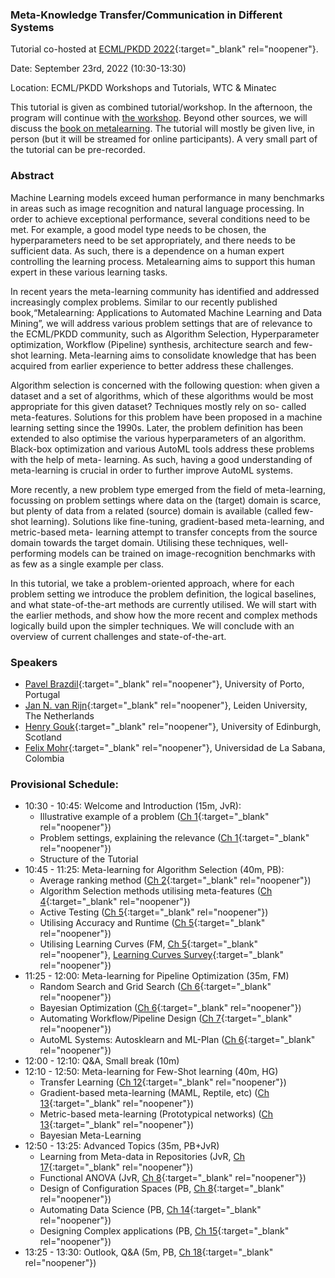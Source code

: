 ### Meta-Knowledge Transfer/Communication in Different Systems

Tutorial co-hosted at [ECML/PKDD 2022](https://2022.ecmlpkdd.org/){:target="_blank" rel="noopener"}. 

Date: September 23rd, 2022 (10:30-13:30)

Location: ECML/PKDD Workshops and Tutorials, WTC & Minatec

This tutorial is given as combined tutorial/workshop. In the afternoon, the program will continue with [the workshop](/metalearning/2022ECMLPKDDworkshop). Beyond other sources, we will discuss the [book on metalearning](/metalearning/book). The tutorial will mostly be given live, in person (but it will be streamed for online participants). A very small part of the tutorial can be pre-recorded.

### Abstract

Machine Learning models exceed human performance in many benchmarks in areas such as image recognition and natural language processing. In order to achieve exceptional performance, several conditions need to be met. For example, a good model type needs to be chosen, the hyperparameters need to be set appropriately, and there needs to be sufficient data. As such, there is a dependence on a human expert controlling the learning process. Metalearning aims to support this human expert in these various learning tasks.

In recent years the meta-learning community has identified and addressed increasingly complex problems. Similar to our recently published book,“Metalearning: Applications to Automated Machine Learning and Data Mining”, we will address various problem settings that are of relevance to the ECML/PKDD community, such as Algorithm Selection, Hyperparameter optimization, Workflow (Pipeline) synthesis, architecture search and few-shot learning. Meta-learning aims to consolidate knowledge that has been acquired from earlier experience to better address these challenges.

Algorithm selection is concerned with the following question: when given a dataset and a set of algorithms, which of these algorithms would be most appropriate for this given dataset? Techniques mostly rely on so- called meta-features. Solutions for this problem have been proposed in a machine learning setting since the 1990s. Later, the problem definition has been extended to also optimise the various hyperparameters of an algorithm. Black-box optimization and various AutoML tools address these problems with the help of meta- learning. As such, having a good understanding of meta-learning is crucial in order to further improve AutoML systems.

More recently, a new problem type emerged from the field of meta-learning, focussing on problem settings where data on the (target) domain is scarce, but plenty of data from a related (source) domain is available (called few-shot learning). Solutions like fine-tuning, gradient-based meta-learning, and metric-based meta- learning attempt to transfer concepts from the source domain towards the target domain. Utilising these techniques, well-performing models can be trained on image-recognition benchmarks with as few as a single example per class.

In this tutorial, we take a problem-oriented approach, where for each problem setting we introduce the problem definition, the logical baselines, and what state-of-the-art methods are currently utilised. We will start with the earlier methods, and show how the more recent and complex methods logically build upon the simpler techniques. We will conclude with an overview of current challenges and state-of-the-art.


### Speakers
* [Pavel Brazdil](http://www.liaad.up.pt/area/pbrazdil/pavel-brazdil){:target="_blank" rel="noopener"}, University of Porto, Portugal
* [Jan N. van Rijn](https://www.universiteitleiden.nl/en/staffmembers/jan-van-rijn){:target="_blank" rel="noopener"}, Leiden University, The Netherlands
* [Henry Gouk](https://www.henrygouk.com/){:target="_blank" rel="noopener"}, University of Edinburgh, Scotland 
* [Felix Mohr](https://www.linkedin.com/in/felix-mohr-83464a220/){:target="_blank" rel="noopener"}, Universidad de La Sabana, Colombia

### Provisional Schedule:

* 10:30 - 10:45: Welcome and Introduction (15m, JvR):
  * Illustrative example of a problem ([Ch 1](https://link.springer.com/chapter/10.1007/978-3-030-67024-5_1){:target="_blank" rel="noopener"})
  * Problem settings, explaining the relevance ([Ch 1](https://link.springer.com/chapter/10.1007/978-3-030-67024-5_1){:target="_blank" rel="noopener"})
  * Structure of the Tutorial
* 10:45 - 11:25: Meta-learning for Algorithm Selection (40m, PB):
  * Average ranking method ([Ch 2](https://link.springer.com/chapter/10.1007/978-3-030-67024-5_2){:target="_blank" rel="noopener"})
  * Algorithm Selection methods utilising meta-features ([Ch 4](https://link.springer.com/chapter/10.1007/978-3-030-67024-5_4){:target="_blank" rel="noopener"})
  * Active Testing ([Ch 5](https://link.springer.com/chapter/10.1007/978-3-030-67024-5_5){:target="_blank" rel="noopener"})
  * Utilising Accuracy and Runtime ([Ch 5](https://link.springer.com/chapter/10.1007/978-3-030-67024-5_5){:target="_blank" rel="noopener"})
  * Utilising Learning Curves (FM, [Ch 5](https://link.springer.com/chapter/10.1007/978-3-030-67024-5_5){:target="_blank" rel="noopener"}, [Learning Curves Survey](https://arxiv.org/abs/2201.12150){:target="_blank" rel="noopener"})
* 11:25 - 12:00: Meta-learning for Pipeline Optimization (35m, FM)
  * Random Search and Grid Search ([Ch 6](https://link.springer.com/chapter/10.1007/978-3-030-67024-5_6){:target="_blank" rel="noopener"})
  * Bayesian Optimization ([Ch 6](https://link.springer.com/chapter/10.1007/978-3-030-67024-5_6){:target="_blank" rel="noopener"})
  * Automating Workflow/Pipeline Design ([Ch 7](https://link.springer.com/chapter/10.1007/978-3-030-67024-5_7){:target="_blank" rel="noopener"})
  * AutoML Systems: Autosklearn and ML-Plan ([Ch 6](https://link.springer.com/chapter/10.1007/978-3-030-67024-5_6){:target="_blank" rel="noopener"})
* 12:00 - 12:10: Q&A, Small break (10m)
* 12:10 - 12:50: Meta-learning for Few-Shot learning (40m, HG)
  * Transfer Learning ([Ch 12](https://link.springer.com/chapter/10.1007/978-3-030-67024-5_12){:target="_blank" rel="noopener"})
  * Gradient-based meta-learning (MAML, Reptile, etc) ([Ch 13](https://link.springer.com/chapter/10.1007/978-3-030-67024-5_13){:target="_blank" rel="noopener"})
  * Metric-based meta-learning (Prototypical networks) ([Ch 13](https://link.springer.com/chapter/10.1007/978-3-030-67024-5_13){:target="_blank" rel="noopener"})
  * Bayesian Meta-Learning
* 12:50 - 13:25: Advanced Topics (35m, PB+JvR)
  * Learning from Meta-data in Repositories (JvR, [Ch 17](https://link.springer.com/chapter/10.1007/978-3-030-67024-5_17){:target="_blank" rel="noopener"})
  * Functional ANOVA (JvR, [Ch 8](https://link.springer.com/chapter/10.1007/978-3-030-67024-5_8){:target="_blank" rel="noopener"})
  * Design of Configuration Spaces (PB, [Ch 8](https://link.springer.com/chapter/10.1007/978-3-030-67024-5_8){:target="_blank" rel="noopener"})
  * Automating Data Science (PB, [Ch 14](https://link.springer.com/chapter/10.1007/978-3-030-67024-5_14){:target="_blank" rel="noopener"})
  * Designing Complex applications (PB, [Ch 15](https://link.springer.com/chapter/10.1007/978-3-030-67024-5_15){:target="_blank" rel="noopener"})
* 13:25 - 13:30: Outlook, Q&A (5m, PB, [Ch 18](https://link.springer.com/chapter/10.1007/978-3-030-67024-5_18){:target="_blank" rel="noopener"})

